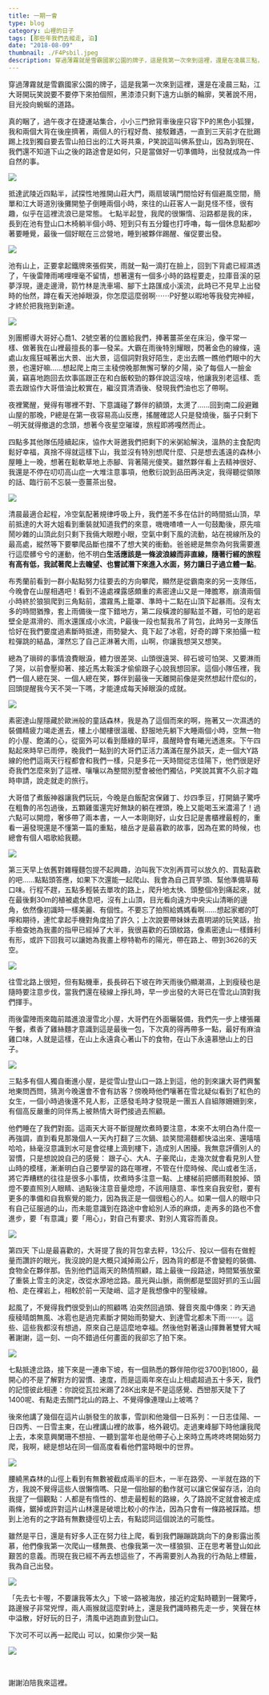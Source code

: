 ```yaml
---
title: 一期一會
type: blog
category: 山裡的日子
tags: [那些年我們去縱走, 泊]
date: "2018-08-09"
thumbnail: ./F4Psbil.jpeg
description: 穿過薄霧就是雪霸國家公園的牌子，這是我第一次來到這裡，還是在凌晨三點，江大哥開玩笑說要不要停下來拍個照，黑漆漆只剩下遠方山脈的輪廓，笑著說不用，目光投向蜿蜒的道路。
---
```

穿過薄霧就是雪霸國家公園的牌子，這是我第一次來到這裡，還是在凌晨三點，江大哥開玩笑說要不要停下來拍個照，黑漆漆只剩下遠方山脈的輪廓，笑著說不用，目光投向蜿蜒的道路。


真的睏了，過午夜才在捷運站集合，小小三門掀背車後座只容下P的黑色小狐狸，我和兩個大背在後座擠著，兩個人的行程好喬、接駁難遇，一直到三天前才在批踢踢上找到獨自要去雪山拍日出的江大哥共乘，P笑說這叫佛系登山，因為到現在、我們還不知道下山之後的路途會是如何，只是當做好一切準備時，出發就成為一件自然的事。


![](https://i.imgur.com/80EFZxU.jpg)

抵達武陵近四點半，試探性地推開山莊大門，兩扇玻璃門間恰好有個避風空間，簡單和江大哥道別後攤開墊子倒睡兩個小時，來往的山莊客人一副見怪不怪，很有趣，似乎在這裡流浪已是常態。
七點半起登，我爬的很懶惰、沿路都是我的床，長到在池有登山口木椅躺半個小時、短到只有五分鐘也打呼嚕，每一個休息點都吵著要睡覺，最後一個好眠在三岔營地，睡到被夥伴踢醒、催促要出發。

![](https://i.imgur.com/hOToib4.jpg)

池有山上，正要拿起鐵牌來張假笑，雨就一點一滴打在臉上，回到下背處已經濕透了，午後雷陣雨唏哩哩毫不留情，想著還有一個多小時的路程要走，拉庫音溪的惡夢浮現，邊走邊滑，箭竹林是洗車場、腳下土路匯成小溪流，此時已不見早上出發時的怡然，蹲在看天池掉眼淚，你怎麼這麼弱啊⋯⋯P好整以暇地等我發完神經，才終於把我拖到新達。

![](https://i.imgur.com/PKA2dtI.jpg)

別團嚮導大哥好心喬1、2號空著的位置給我們，捧著薑茶坐在床沿，像平常一樣、做著我在山裡最擅長的事—發呆。大霸在雨後特別耀眼，閃著金色的線條，遠處山友瘋狂喊著出大景、出大景，這個詞對我好陌生，走出去瞧一瞧他們眼中的大景，也還好嘛……想起爬上南三主稜傍晚那無懈可擊的夕陽，染了每個人一臉金黃，竊喜地跑回去炊事區跟正在和白飯較勁的夥伴說這沒啥，他讓我別老這樣、乖乖去跟協作大哥借油比較實在，繼沒買清酒後、發現我們油也忘了帶啊。

夜裡驚醒，覺得有哪裡不對、下意識碰了夥伴的額頭，太燙了…...回到南二段避難山屋的那晚，P總是在第一夜容易高山反應，搖醒確認人只是發燒後，腦子只剩下─明天就得撤退的念頭，想著今夜星空璀璨，旅程即將嘎然而止。

四點多其他隊伍陸續起床，協作大哥邀我們把剩下的米粥給解決，溫熱的主食配肉鬆好幸福，真捨不得就這樣下山，我並沒有特別想爬什麼、只是想去遙遠的森林小屋睡上一晚，想著在鬆軟草地上赤腳、背著陽光傻笑。雖然夥伴看上去精神很好、我還是不停在叨叨高山症一大堆注意事項，他敷衍說到品田再決定，我得聽從領隊的話、臨行前不忘裝一壺薑茶出發。

![](https://i.imgur.com/mFyojFP.jpg)


清晨最適合起程，冷空氣配著規律呼吸上升，我們差不多在估計的時間抵山頂，早前抵達的大哥大姐看到重裝就知道我們的來意，嘰嘰喳喳一人一句鼓勵後，原先喧鬧吵雜的山頂此刻只剩下我倆大眼瞪小眼，空氣中剩下風的流動，站在視線所及的最高處，縱然等下要攀爬品斷也擋不了想大笑的衝動。爸爸總是無奈為何我需要進行這麼髒兮兮的運動，他不明白**生活應該是一條波浪線而非直線，隨著行經的旅程有高有低，我試著爬上去瞻望、也嘗試潛下來進入水面，努力讓日子過立體一點**。

布秀蘭前看到一群小點點努力往要去的方向攀爬，顯然是從霸南來的另一支隊伍，今晚會在山屋相遇吧！看到不遠處裸露感頗重的素密達山又是一陣膽寒，崩潰兩個小時終於狼狽爬到三角點前，濃霧馬上籠罩、準時十二點在山頂下起暴雨。沒有太多的時間猶豫，套上雨備後一度下錯地方，第二段橫渡的腳點並不難，可怕的是岩壁全是濕滑的、雨水還匯成小水流，P最後一段也幫我吊了背包，此時另一支隊伍恰好在我們要度過素斷時抵達，雨勢變大、竟下起了冰雹，好奇的蹲下來拍攝一粒粒彈跳的結晶，渾然忘了自己正淋著大雨，山啊，你讓我想哭又想笑。

總為了瑣碎的事情浪費眼淚，體力很差哭、山頭很遠哭、碎石坡可怕哭、又要淋雨了哭，以前會壓抑著、接近馬太鞍溪才偷偷跟子心說我想回家。這個小隊伍裡，我們一個人總在哭、一個人總在笑，夥伴到最後一天離開前像是突然想起什麼似的，回頭提醒我今天不哭一下嗎，才能達成每天掉眼淚的成就。

![](https://i.imgur.com/E489L7h.jpg)

素密達山屋隱藏於歐洲般的童話森林，我是為了這個而來的啊，拖著又一次濕透的裝備精疲力竭走進去，樓上小閣樓很溫暖、舒服地先躺下大睡兩個小時，空無一物的小屋、飽滿的心，從窗外可以看到蔭綠的草坪，晨醒時會有曦光透進來。下午四點起來時早已雨停，晚我們一點到的大哥們正活力滿滿在屋外談天，走一個大Y路線的他們這兩天行程都會和我們一樣，只是多花一天時間從志佳陽下，他們很是好奇我們怎麼來到了這裡、嚷嚷以為整間別墅會被他們獨佔，P笑說其實不久前才臨時申請，說走就走的旅行。

大哥借了煮飯神器讓我們玩玩，今晚是白飯配宮保雞丁、炒四季豆，打開鍋子驚呼在粗魯的吊包過後，五顆雞蛋還完好無缺的躺在裡頭，晚上又能喝玉米濃湯了！過六點可以開燈，奢侈帶了兩本書，一人一本剛剛好，山女日記是書櫃裡最輕的，重看一遍發現還是不懂第一篇的重點，槍岳才是最喜歡的故事，因為在累的時候，也總會有個人唱歌給我聽。


![](https://i.imgur.com/wQ7Nhi7.jpg)

第三天早上依舊對雜糧麵包提不起興趣，泊叫我下次別再買可以放久的、買點喜歡的吧……點點頭答應，如果下次還能一起爬山、我會為自己買芋頭、幫他準備草莓口味。行程不趕，五點多輕裝去單攻的路上，爬升地太快、頭整個冷到痛起來，就在最後剩30m的植被處休息吧，沒有上山頂，目光看向遠方中央尖山清晰的邊角，依然像初識時一樣美麗、有個性。不要忘了拍照給媽媽看啊......想起家鄉的叮嚀和期待，連忙拿起手機對角度拍了許久；上次說要帶妹妹去嘉明湖的玩笑話，抬手檢查她為我畫的指甲已經掉了大半，我很喜歡的石頭紋路，像素密達山一樣鋒利有形，或許下回我可以讓她為我畫上穆特勒布的陽光，帶在路上、帶到3626的天空。

![](https://i.imgur.com/XZu5WvQ.jpg)

往雪北路上很短，但有點機車，長長碎石下坡在昨天雨後仍顯潮濕，上到瘦稜也是隨時要注意步伐，當我們還在稜線上掙扎時，早一步出發的大哥已在雪北山頂對我們揮手。

雨後雷陣雨來臨前踏進浪漫雪北小屋，大哥們在外面曬裝備，我們先一步上樓張羅午餐，煮香了雞絲麵才意識到這是最後一包，下次真的得再帶多一點，最好有麻油雞口味，人就是這樣，在山上永遠貪心著山下的食物，在山下永遠慕戀山上的日子。

![](https://i.imgur.com/tsoNtTj.jpg)

三點多有個人獨自衝進小屋，是從雪山登山口一路上到這，他的到來讓大哥們興奮地東問西問，猜測今晚還會不會有訪客？傍晚時他們嚷著在雪北疑似看到了紅色的女生，一個小時過後還不見人影，正感發毛時才發現是一團五人自組隊姍姍到來，有個高反嚴重的同伴馬上被熱情大哥們接過去照顧。

他們睡在了我們對面。這兩天大哥不斷提醒炊煮時要注意，本來不太明白為什麼一再強調，直到看見那幾個人一天內打翻了三次鍋、談笑間湯麵都快溢出來、還嘻嘻哈哈，絲毫沒意識到水可是會從樓上滴到樓下，造成別人困擾。我無意評價別人的習慣，只是想說說自己的感覺：
跟子心、大A、子豪爬山，走幾次就會看見別人登山時的模樣，漸漸明白自己要學習的路在哪裡，不管在什麼時候、爬山或者生活，將它弄糟糕的往往是很多小事情，炊煮時多注意一點、上樓梯前把髒雨鞋脫掉、頭燈不要直照別人眼睛、過點後注意音量熄燈，不該用隨意、率性來自我安慰，要有更多的準備和自我察覺的能力，因為我正是一個很粗心的人。如果一個人的眼中只有自己征服過的山，而未能意識到在路途中會給別人添的麻煩，走再多的路也不會進步，要「有意識」要「用心」，對自己有要求、對別人寬容而善良。

![](https://i.imgur.com/iVI6g7B.jpg)


第四天
下山是最喜歡的，大哥提了我的背包拿去秤，13公斤、投以一個有在做輕量而讚許的眼光，我沒說的是大概只減掉兩公斤，因為背的都是不會變輕的裝備、食物全在夥伴那。告別他們這兩天的熱情照顧，踏上最後一段路途，時間緊張放棄了重裝上雪主的決定，改從水源地岔路。晨光與山脈，兩側都是堅固好抓的玉山圓柏、走在裸岩上，相較於前一天陡峭、這才是我想像中的聖稜線。

起風了，不覺得我們很受到山的照顧嗎
泊突然回過頭、聲音夾風中傳來：昨天過瘦稜晴朗無風、冰雹也是過完素斷才開始雨勢變大、到達雪北都未下雨⋯⋯。這些、這些我都沒有想過，原來自己是這麼地幸福。然後他對著遠山揮舞著雙臂大喊著謝謝，這一刻、一向不錯過任何畫面的我卻忘了拍下來。

![](https://i.imgur.com/rz3ewpe.jpg)

七點抵達岔路，接下來是一連串下坡，有一個熟悉的夥伴陪你從3700到1800，最開心的不是了解對方的習慣、速度，而是這兩年來在山上相處超過五十多天，我們的記憶彼此相連：你說從瓦拉米踢了28K出來是不是這感覺、西巒那天陡下了1400呢、有點走去關門北山的路上、不覺得像連理山上坡嗎？

後來他講了幾個在這片山脈發生的故事，雪訓和他幾個一日系列：一日志佳陽、一日四秀、一日雪主東，在山裡講山裡的故事，格外親切。走過東峰腳下時他讓我爬上去，本來意興闌珊不想撿、一聽到當年也是他帶子心上來時立馬咚咚咚開始努力爬，我啊，總是想站在同一個高度看看他們當時眼中的世界。

![](https://i.imgur.com/wrnIHYV.jpg)


腰繞黑森林的山徑上看到有無數被截成兩半的巨木，一半在路旁、一半就在路的下方，我說不覺得這些人很懶惰嗎、只是一個抬腳的動作就可以讓它保留存活，泊向我提了一個觀點：人都是有惰性的、想走最輕鬆的路線，久了路說不定就會被走成兩條，鋸掉或許對這片山林還是破壞比較小的作法，因為只會有一條路被踩踏。想到上池有的之字路有無數捷徑切上去，有點認同這個說法的可能性。

雖然是平日，還是有好多人正在努力往上爬，看到我們蹦蹦跳跳向下的身影露出羨慕，他們像我第一次爬山一樣無畏、也像我第一次一樣狼狽、正在思考著登山如此艱苦的意義。而現在我已經不再去想這些了，不再需要別人為我的行為貼上標籤，我為自己出發。

![](https://i.imgur.com/Kmlq83s.jpg)


「先去七卡喔，不要讓我等太久」下坡一路被海放，接近約定點時聽到一聲驚呼，路邊猴子非常兇悍，兩人兩猴就這麼對峙上，還是我們識時務先走一步，笑聲在林中溢散，好好玩的日子，清風中逃跑直到登山口。


下次可不可以再一起爬山
可以，如果你少哭一點

![](https://i.imgur.com/LtXCFCf.jpg)

</br>

謝謝泊陪我來這裡。

</br>